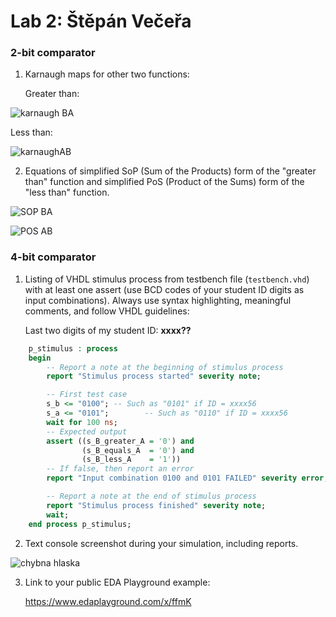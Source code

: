 # Lab 2: Štěpán Večeřa

### 2-bit comparator

1. Karnaugh maps for other two functions:

   Greater than:

![karnaugh BA](https://user-images.githubusercontent.com/99388270/155003792-85319f58-c088-412d-8069-09419b043e42.png)

   Less than:

  ![karnaughAB](https://user-images.githubusercontent.com/99388270/155003770-d132556d-849b-47bc-bbdf-a7cc82982841.png)

2. Equations of simplified SoP (Sum of the Products) form of the "greater than" function and simplified PoS (Product of the Sums) form of the "less than" function.

 ![SOP BA](https://user-images.githubusercontent.com/99388270/155003986-1a521e83-fe53-4923-b683-c20b025bbbd5.png)

![POS AB](https://user-images.githubusercontent.com/99388270/155004005-a37d39b2-ec9b-4ce9-9d6f-ae9606515706.png)

### 4-bit comparator

1. Listing of VHDL stimulus process from testbench file (`testbench.vhd`) with at least one assert (use BCD codes of your student ID digits as input combinations). Always use syntax highlighting, meaningful comments, and follow VHDL guidelines:

   Last two digits of my student ID: **xxxx??**

```vhdl
    p_stimulus : process
    begin
        -- Report a note at the beginning of stimulus process
        report "Stimulus process started" severity note;

        -- First test case
        s_b <= "0100"; -- Such as "0101" if ID = xxxx56
        s_a <= "0101";        -- Such as "0110" if ID = xxxx56
        wait for 100 ns;
        -- Expected output
        assert ((s_B_greater_A = '0') and
                (s_B_equals_A  = '0') and
                (s_B_less_A    = '1'))
        -- If false, then report an error
        report "Input combination 0100 and 0101 FAILED" severity error;

        -- Report a note at the end of stimulus process
        report "Stimulus process finished" severity note;
        wait;
    end process p_stimulus;
```

2. Text console screenshot during your simulation, including reports.

![chybna hlaska](https://user-images.githubusercontent.com/99388270/155008435-895b5ee5-e40b-4ba4-9cf5-fda234adae53.png)

  
3. Link to your public EDA Playground example:

   https://www.edaplayground.com/x/ffmK
